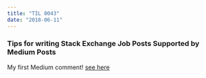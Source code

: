 ```yaml
---
title: "TIL 0043"
date: "2018-06-11"
---
```


### Tips for writing Stack Exchange Job Posts Supported by Medium Posts

My first Medium comment! [see here](https://medium.com/@nicholaspretorius/hi-gijs-27df73d0c301)




